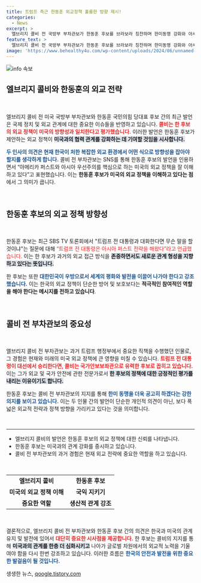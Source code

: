 ```yaml
---
title: 트럼프 측근 한동훈 외교정책 훌륭한 방향 제시!
categories:
  - News
excerpt: >
  엘브리지 콜비 전 국방부 부차관보가 한동훈 후보를 브라보라 칭찬하며 한미동맹 강화와 아시아 우선주의를 강조했습니다. 한 후보는 트럼프 전 대통령의 외교 전략을 긍정적으로 평가하며 한국의 발전을 위한 생산적 관계를 기대했습니다.
feature_text: >
  엘브리지 콜비 전 국방부 부차관보가 한동훈 후보를 브라보라 칭찬하며 한미동맹 강화와 아시아 우선주의를 강조했습니다. 한 후보는 트럼프 전 대통령의 외교 전략을 긍정적으로 평가하며 한국의 발전을 위한 생산적 관계를 기대했습니다.
image: 'https://www.behealthy4u.com/wp-content/uploads/2024/06/unnamed-file.png'
---
```


<p><img src="https://www.behealthy4u.com/wp-content/uploads/2024/06/unnamed-file.png" alt="info 속보" /></p>

<h2 data-ke-size="size26">엘브리지 콜비와 한동훈의 외교 전략</h2>

<p data-ke-size="size16">&nbsp;</p>

<p>엘브리지 콜비 전 미국 국방부 부차관보와 한동훈 국민의힘 당대표 후보 간의 최근 발언은 국제 정치 및 외교 관계에 대한 중요한 이슈들을 반영하고 있습니다. <b><span style="color: #ee2323;">콜비는 한 후보의 외교 정책이 미국의 방향성과 일치한다고 평가했습니다.</span></b> 이러한 발언은 한동훈 후보가 제안하는 외교 정책이 <b><span style="background-color: #21538527;">미국과의 협력 관계를 강화하는 데 기여할 것임을 시사합니다.</span></b> </p>

<p><b><span style="color: #1a5490;">두 인사의 의견은 현재 한국이 처한 복잡한 외교 환경에서 어떤 식으로 방향성을 잡아야 할지를 생각하게 합니다.</span></b> 콜비 전 부차관보는 SNS를 통해 한동훈 후보의 발언을 인용하면서 “아메리카 퍼스트와 아시아 우선주의를 핵심으로 하는 미국의 외교 정책을 잘 이해하고 있다”고 표현했습니다. 이는 <b>한동훈 후보가 미국의 외교 정책을 이해하고 있다는 점</b>에서 그 의미가 큽니다.</p>

<p data-ke-size="size16">&nbsp;</p>

<h2 data-ke-size="size26">한동훈 후보의 외교 정책 방향성</h2>

<p data-ke-size="size16">&nbsp;</p>

<p>한동훈 후보는 최근 SBS TV 토론회에서 "트럼프 전 대통령과 대화한다면 무슨 말을 할 것이냐"는 질문에 대해 </b><span style="color: #ee2323;">“트럼프 전 대통령은 아시아 퍼스트 전략을 해왔다”라고 언급했습니다.</span></b> 이는 한 후보가 과거의 외교 접근 방식을 <b><span style="background-color: #21538527;">존중하면서도 새로운 관계 형성을 지향하고 있다는 뜻입니다.</span></b> </p>

<p>한 후보는 또한 <b><span style="color: #1a5490;">대한민국이 우방으로서 세계의 평화와 발전을 이끌어 나가야 한다고 강조했습니다.</span></b> 이는 한국의 외교 정책이 단순한 방어 및 보호보다는 <b>적극적인 참여적인 역할을 해야 한다는 메시지를 전하고 있습니다</b>. </p>

<p data-ke-size="size16">&nbsp;</p>

<h2 data-ke-size="size26">콜비 전 부차관보의 중요성</h2>

<p data-ke-size="size16">&nbsp;</p>

<p>엘브리지 콜비 전 부차관보는 과거 트럼프 행정부에서 중요한 직책을 수행했던 인물로, 그 경험은 현재와 미래의 미국 외교 정책에 큰 영향을 미칠 수 있습니다. <b><span style="color: #ee2323;">트럼프 전 대통령이 대선에서 승리한다면, 콜비는 국가안보보좌관으로 유력한 후보로 꼽히고 있습니다.</span></b> 이는 그가 외교 및 국가 안전에 관한 전문가로서 <b><span style="background-color: #21538527;">한 후보의 정책에 대한 긍정적인 평가를 내리는 이유이기도 합니다.</span></b></p>

<p>한동훈 후보는 콜비 전 부차관보의 지지를 통해 <b><span style="color: #1a5490;">한미 동맹을 더욱 공고히 하겠다는 강한 의지를 보이고 있습니다.</span></b> 이는 두 인물 간의 발언이 단순한 개인적 의견이 아닌, 보다 폭넓은 외교적 전략과 정책 방향을 가리키고 있다는 것을 의미합니다.</p>

<p data-ke-size="size16">&nbsp;</p>

<hr />

<ul>
    <li>엘브리지 콜비의 발언은 한동훈 후보의 외교 정책에 대한 신뢰를 나타냅니다.</li>
    <li>한동훈 후보는 미국과의 관계 강화를 중시하고 있습니다.</li>
    <li>콜비 전 부차관보의 과거 경험은 현재 외교 전략에 중요한 역할을 하고 있습니다.</li>
</ul>

<p data-ke-size="size16">&nbsp;</p>

<table style="width:100%">
  <tr>
    <td style="text-align: center; height: 17px;"><b>엘브리지 콜비</b></td>
    <td style="text-align: center; height: 17px;"><b>한동훈 후보</b></td>
  </tr>
  <tr>
    <td style="text-align: center; height: 17px;"><b>미국의 외교 정책 이해</b></td>
    <td style="text-align: center; height: 17px;"><b>국익 지키기</b></td>
  </tr>
  <tr>
    <td style="text-align: center; height: 17px;"><b>중요한 역할</b></td>
    <td style="text-align: center; height: 17px;"><b>생산적 관계 강조</b></td>
  </tr>
</table>

<p data-ke-size="size16">&nbsp;</p>

<p>결론적으로, 엘브리지 콜비 전 부차관보와 한동훈 후보 간의 의견은 한국과 미국의 관계 유지 및 발전에 있어서 <b><span style="color: #ee2323;">대단히 중요한 시사점을 제공합니다.</span></b> 한 후보는 콜비의 지지를 통해 <b><span style="background-color: #21538527;">미국과의 관계를 한층 더 심화시키고</span></b> 나아가 글로벌 차원에서의 외교적 노력을 기울여야 함을 다시 한번 강조하고 있습니다. 이러한 흐름은 <b><span style="color: #1a5490;">한국의 안전과 발전을 위한 중요한 발걸음이 될 것입니다.</span></b></p>
생생한 뉴스, <a href="https://qoogle.tistory.com" rel="dofollow">qoogle.tistory.com</a>


